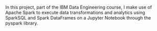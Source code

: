 In this project, part of the IBM Data Engineering course, I make use of Apache Spark to execute data transformations and analytics using SparkSQL and Spark DataFrames on a Jupyter Notebook through the pyspark library.
